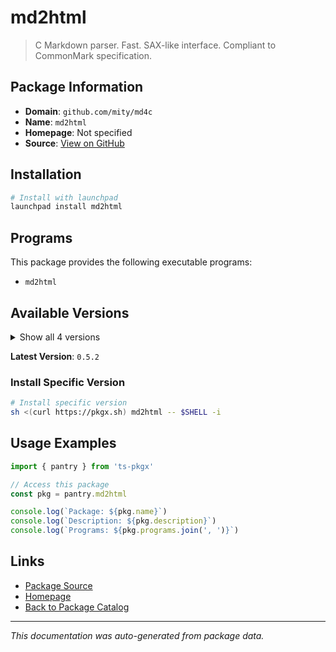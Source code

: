 # md2html

> C Markdown parser. Fast. SAX-like interface. Compliant to CommonMark specification.

## Package Information

- **Domain**: `github.com/mity/md4c`
- **Name**: `md2html`
- **Homepage**: Not specified
- **Source**: [View on GitHub](https://github.com/pkgxdev/pantry/tree/main/projects/github.com/mity/md4c/package.yml)

## Installation

```bash
# Install with launchpad
launchpad install md2html
```

## Programs

This package provides the following executable programs:

- `md2html`

## Available Versions

<details>
<summary>Show all 4 versions</summary>

- `0.5.2`, `0.5.1`, `0.5.0`, `0.4.8`

</details>

**Latest Version**: `0.5.2`

### Install Specific Version

```bash
# Install specific version
sh <(curl https://pkgx.sh) md2html -- $SHELL -i
```

## Usage Examples

```typescript
import { pantry } from 'ts-pkgx'

// Access this package
const pkg = pantry.md2html

console.log(`Package: ${pkg.name}`)
console.log(`Description: ${pkg.description}`)
console.log(`Programs: ${pkg.programs.join(', ')}`)
```

## Links

- [Package Source](https://github.com/pkgxdev/pantry/tree/main/projects/github.com/mity/md4c/package.yml)
- [Homepage](#)
- [Back to Package Catalog](../package-catalog.md)

---

*This documentation was auto-generated from package data.*
